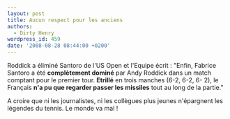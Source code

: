 ```yaml
---
layout: post
title: Aucun respect pour les anciens
authors:
  - Dirty Henry
wordpress_id: 459
date: '2008-08-28 08:44:00 +0200'
---
```

Roddick a éliminé Santoro de l'US Open et l'Equipe écrit : "Enfin, Fabrice Santoro a été __complètement dominé__ par Andy Roddick dans un match comptant pour le premier tour. __Etrillé__ en trois manches (6-2, 6-2, 6- 2), le Français __n'a pu que regarder passer les missiles__ tout au long de la partie." 

A croire que ni les journalistes, ni les collègues plus jeunes n'épargnent les légendes du tennis. Le monde va mal !
